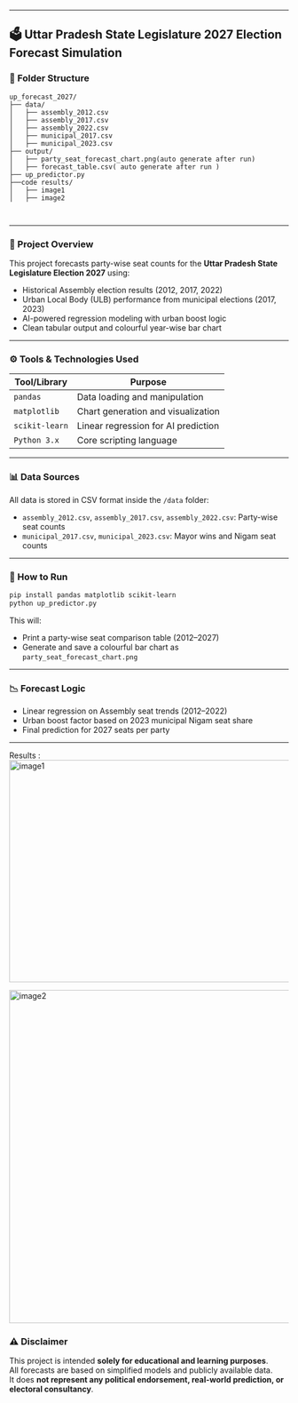 
---

## 🗳️ Uttar Pradesh State Legislature 2027 Election Forecast Simulation
### 📁 Folder Structure
```
up_forecast_2027/
├── data/
│   ├── assembly_2012.csv
│   ├── assembly_2017.csv
│   ├── assembly_2022.csv
│   ├── municipal_2017.csv
│   ├── municipal_2023.csv
├── output/
│   ├── party_seat_forecast_chart.png(auto generate after run)
│   ├── forecast_table.csv( auto generate after run )
├── up_predictor.py
├──code results/
│   ├── image1
│   ├── image2



```

---

### 📌 Project Overview

This project forecasts party-wise seat counts for the **Uttar Pradesh State Legislature Election 2027** using:

- Historical Assembly election results (2012, 2017, 2022)
- Urban Local Body (ULB) performance from municipal elections (2017, 2023)
- AI-powered regression modeling with urban boost logic
- Clean tabular output and colourful year-wise bar chart

---

### ⚙️ Tools & Technologies Used

| Tool/Library        | Purpose                                |
|---------------------|----------------------------------------|
| `pandas`            | Data loading and manipulation          |
| `matplotlib`        | Chart generation and visualization     |
| `scikit-learn`      | Linear regression for AI prediction    |
| `Python 3.x`        | Core scripting language                |

---

### 📊 Data Sources

All data is stored in CSV format inside the `/data` folder:

- `assembly_2012.csv`, `assembly_2017.csv`, `assembly_2022.csv`: Party-wise seat counts
- `municipal_2017.csv`, `municipal_2023.csv`: Mayor wins and Nigam seat counts

---

### 🚀 How to Run

```bash
pip install pandas matplotlib scikit-learn
python up_predictor.py
```

This will:
- Print a party-wise seat comparison table (2012–2027)
- Generate and save a colourful bar chart as `party_seat_forecast_chart.png`

---

### 📉 Forecast Logic

- Linear regression on Assembly seat trends (2012–2022)
- Urban boost factor based on 2023 municipal Nigam seat share
- Final prediction for 2027 seats per party

---
Results :
<img width="1000" height="400" alt="image1" src="https://github.com/user-attachments/assets/e62d0f14-dfe4-4ca0-99d4-01b9f533add8" />

<img width="1000" height="600" alt="image2" src="https://github.com/user-attachments/assets/714abdbf-c2a4-4624-857b-35fa1e2029d5" />




### ⚠️ Disclaimer

This project is intended **solely for educational and learning purposes**.  
All forecasts are based on simplified models and publicly available data.  
It does **not represent any political endorsement, real-world prediction, or electoral consultancy**.

